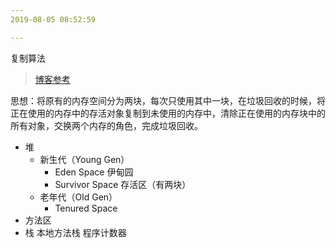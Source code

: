 ```yaml
---
2019-08-05 08:52:59

---
```




复制算法

> [博客参考](https://www.cnblogs.com/kxm87/p/7205414.html)

思想：将原有的内存空间分为两块，每次只使用其中一块，在垃圾回收的时候，将正在使用的内存中的存活对象复制到未使用的内存中，清除正在使用的内存块中的所有对象，交换两个内存的角色，完成垃圾回收。

- 堆 
  - 新生代（Young Gen）
    - Eden Space 伊甸园
    - Survivor Space 存活区（有两块）
  - 老年代（Old Gen）
    - Tenured Space
- 方法区
- 栈 本地方法栈 程序计数器

